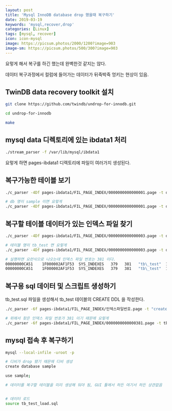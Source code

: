 ```yaml
---
layout: post
title: 'Mysql InnoDB database drop 했을때 복구하기'
date: 2019-03-19
keywords: 'mysql,recover,drop'
categories: [Linux]
tags: [mysql, recover]
icon: icon-mysql
image: https://picsum.photos/2000/1200?image=903
image-sm: https://picsum.photos/500/300?image=903
---
```


요렇게 해서 복구를 하긴 했는데 완벽한것 같지는 않다.

데이터 복구과정에서 컬럼에 들어가는 데이터가 뒤죽박죽 엉키는 현상이 있음.

## TwinDB data recovery toolkit 설치

```bash
git clone https://github.com/twindb/undrop-for-innodb.git

cd undrop-for-innodb

make
```

<ins class="adsbygoogle"
     style="display:block; text-align:center;"
     data-ad-layout="in-article"
     data-ad-format="fluid"
     data-ad-client="ca-pub-7073298118440059"
     data-ad-slot="8400970402"></ins>

<script>
     (adsbygoogle = window.adsbygoogle || []).push({});
</script>

## mysql data 디렉토리에 있는 ibdata1 처리

```bash
./stream_parser -f /var/lib/mysql/ibdata1
```

요렇게 하면 pages-ibdata1 디렉토리에 파일이 여러가지 생성된다.

## 복구가능한 테이블 보기

```bash
./c_parser -4Df pages-ibdata1/FIL_PAGE_INDEX/0000000000000001.page -t dictionary/SYS_TABLES.sql | grep db명

# db 명이 sample 이면 요렇게
./c_parser -4Df pages-ibdata1/FIL_PAGE_INDEX/0000000000000001.page -t dictionary/SYS_TABLES.sql | grep sample
```

## 복구할 테이블 데이터가 있는 인덱스 파일 찾기

```bash
./c_parser -4Df pages-ibdata1/FIL_PAGE_INDEX/0000000000000003.page -t dictionary/SYS_INDEXES.sql | grep 테이블명

# 테이블 명이 tb_test 면 요렇게
./c_parser -4Df pages-ibdata1/FIL_PAGE_INDEX/0000000000000003.page -t dictionary/SYS_INDEXES.sql | grep tb_test

# 실행하면 요런식으로 나오는데 인덱스 파일 번호는 381 이다.
00000000CA51    1F000002AF1F53  SYS_INDEXES   379   381   "tb\_test"  1  3  0       4294967295
00000000CA51    1F000002AF1F53  SYS_INDEXES   379   381   "tb\_test"  1  3  0       4294967295
```

## 복구용 sql 데이터 및 스크립트 생성하기

tb_test.sql 파일을 생성해서 tb_test 테이블의 CREATE DDL 을 작성한다.

```bash
./c_parser -6f pages-ibdata1/FIL_PAGE_INDEX/인덱스파일번호.page -t "create table 스카마파일" > "생성될 데이터 파일" 2> "데이터 파일 로드용 sql 파일"

# 위에서 찾은 인덱스 파일 번호가 381 이기 때문에 요렇게
./c_parser -6f pages-ibdata1/FIL_PAGE_INDEX/0000000000000381.page -t tb_test.sql > tb_test.tsv 2> tb_test_load.sql
```

## mysql 접속 후 복구하기

```bash
mysql --local-infile -uroot -p

# 디비가 drop 됐기 때문에 디비 생성
create database sample

use sample;

# 데이터를 복구할 테이블을 미리 생성해 둬야 됨, GUI 툴에서 하든 여기서 하든 상관없음


# 데이터 로드
source tb_test_load.sql
```
